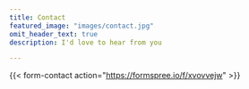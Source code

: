 ```yaml
---
title: Contact
featured_image: "images/contact.jpg"
omit_header_text: true
description: I'd love to hear from you

---
```


{{< form-contact action="https://formspree.io/f/xvovvejw" >}}
